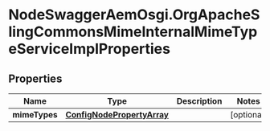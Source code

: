 # NodeSwaggerAemOsgi.OrgApacheSlingCommonsMimeInternalMimeTypeServiceImplProperties

## Properties

Name | Type | Description | Notes
------------ | ------------- | ------------- | -------------
**mimeTypes** | [**ConfigNodePropertyArray**](ConfigNodePropertyArray.md) |  | [optional] 


